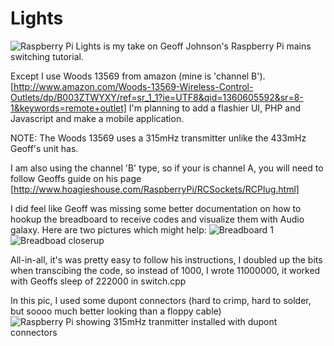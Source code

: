 Lights
==============================

![Raspberry Pi](https://raw.github.com/charleswolfe/lights/master/docs/images/all_done_pi.jpg )
Lights is my take on Geoff Johnson's Raspberry Pi mains switching tutorial.

Except I use Woods 13569 from amazon (mine is 'channel B').
[http://www.amazon.com/Woods-13569-Wireless-Control-Outlets/dp/B003ZTWYXY/ref=sr_1_1?ie=UTF8&qid=1360605592&sr=8-1&keywords=remote+outlet]
I'm planning to add a flashier UI, PHP and Javascript and make a mobile application.

NOTE: The Woods 13569 uses a 315mHz transmitter unlike the 433mHz Geoff's unit has.

I am also using the channel 'B' type, so if your is channel A, you will need to follow Geoffs guide on his page [http://www.hoagieshouse.com/RaspberryPi/RCSockets/RCPlug.html]

I did feel like Geoff was missing some better documentation on how to hookup the breadboard to receive codes and visualize them with Audio galaxy.
Here are two pictures which might help:
![Breadboard 1](https://raw.github.com/charleswolfe/lights/master/docs/images/breadboard_hookup1.jpg)
![Breadboad closerup](https://raw.github.com/charleswolfe/lights/master/docs/images/breadboard_hookup2.jpg)

All-in-all, it's was pretty easy to follow his instructions, I doubled up the bits when transcibing the code, so instead of 1000, I wrote 11000000, it worked with Geoffs sleep of 222000 in switch.cpp

In this pic, I used some dupont connectors (hard to crimp, hard to solder, but soooo much better looking than a floppy cable)
![Raspberry Pi showing 315mHz tranmitter installed with dupont connectors](https://raw.github.com/charleswolfe/lights/master/docs/images/pi_apart.jpg)


